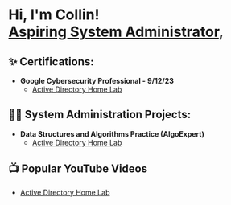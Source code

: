 <h1>Hi, I'm Collin! <br/><a href="https://github.com/joshmadakor1">Aspiring System Administrator</a>, <a href="https://www.linkedin.com/in/collin-huling-29321b1bb/"></a></h1>

<h2>✨ Certifications:</h2>

- <b>Google Cybersecurity Professional - 9/12/23</b>
  - [Active Directory Home Lab](https://github.com/HulenLars/HLADHL)

<h2>👨‍💻 System Administration Projects:</h2>

- <b>Data Structures and Algorithms Practice (AlgoExpert)</b>
  - [Active Directory Home Lab](https://github.com/HulenLars/HLADHL)
 
<h2>📺 Popular YouTube Videos</h2>

- [Active Directory Home Lab](https://www.youtube.com/watch?v=a83ASGn_V_s)

<!--
**Need to edit the above to be in line with active projects that have been completed**

Here are some ideas to get you started:

- 🔭 I’m currently working on ...
- 🌱 I’m currently learning ...
- 👯 I’m looking to collaborate on ...
- 🤔 I’m looking for help with ...
- 💬 Ask me about ...
- 📫 How to reach me: ...
- 😄 Pronouns: ...
- ⚡ Fun fact: ...
-->
